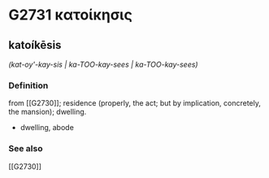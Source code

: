 # G2731 κατοίκησις

## katoíkēsis

_(kat-oy'-kay-sis | ka-TOO-kay-sees | ka-TOO-kay-sees)_

### Definition

from [[G2730]]; residence (properly, the act; but by implication, concretely, the mansion); dwelling.

- dwelling, abode

### See also

[[G2730]]

